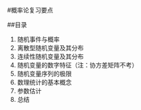 #概率论复习要点

##目录
 1. 随机事件与概率
 2. 离散型随机变量及其分布
 3. 连续性随机变量及其分布
 4. 随机变量的数字特征（注：协方差矩阵不考）
 5. 随机变量序列的极限
 6. 数理统计的基本概念
 7. 参数估计
 8. 总结